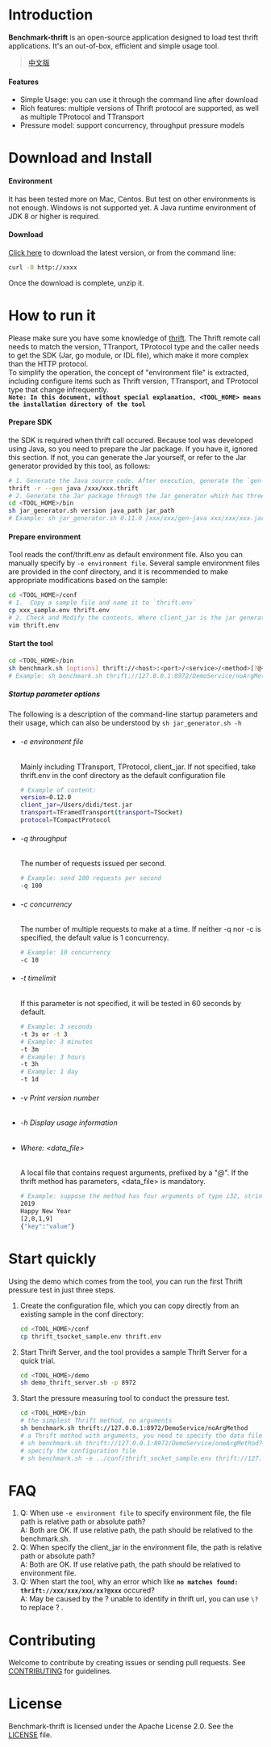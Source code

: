 # Introduction  
**Benchmark-thrift** is an open-source application designed to load test thrift applications. It's an out-of-box, efficient and simple usage tool.

> [中文版](README.md)  

#### Features  
  * Simple Usage: you can use it through the command line after download
  * Rich features: multiple versions of Thrift protocol are supported, as well as multiple TProtocol and TTransport
  * Pressure model: support concurrency, throughput pressure models

# Download and Install

#### Environment
It has been tested more on Mac, Centos. But test on other environments is not enough. Windows is not supported yet. A Java runtime environment of JDK 8 or higher is required.

#### Download
[Click here](www.baidu.com) to download the latest version, or from the command line:
```bash
curl -0 http://xxxx
```
Once the download is complete, unzip it.

# How to run it
Please make sure you have some knowledge of [thrift](https://thrift.apache.org/tutorial/). The Thrift remote call needs to match the version, TTranport, TProtocol type and the caller needs to get the SDK (Jar, go module, or IDL file), which make it more complex than the HTTP protocol.  
To simplify the operation, the concept of "environment file" is extracted, including configure items such as  Thrift version, TTransport, and TProtocol type that change infrequently.  
**`Note: In this document, without special explanation, <TOOL_HOME> means the installation directory of the tool`**

#### Prepare SDK
the SDK is required when thrift call occured. Because tool was developed using Java, so you need to prepare the Jar package. If you have it, ignored this section. If not, you can generate the Jar yourself, or refer to the Jar generator provided by this tool, as follows:
```bash
# 1. Generate the Java source code. After execution, generate the `gen-java` folder under the current path
thrift -r --gen java /xxx/xxx.thrift    
# 2. Generate the Jar package through the Jar generator which has three parameters: 1. Thrift version; 2. Java source code path (absolute path); 3. Location and name of the jar package
cd <TOOL_HOME>/bin
sh jar_generator.sh version java_path jar_path  
# Example: sh jar_generator.sh 0.11.0 /xxx/xxx/gen-java xxx/xxx/xxx.jar
```        
#### Prepare environment 
Tool reads the conf/thrift.env as default environment file. Also you can manually specify by `-e environment file`. Several sample environment files are provided in the conf directory, and it is recommended to make appropriate modifications based on the sample:
```bash
cd <TOOL_HOME>/conf
# 1.  Copy a sample file and name it to `thrift.env`
cp xxx_sample.env thrift.env
# 2. Check and Modify the contents. Where client_jar is the jar generate in Prepare SDK
vim thrift.env
```
#### Start the tool
```bash
cd <TOOL_HOME>/bin
sh benchmark.sh [options] thrift://<host>:<port>/<service>/<method>[?@<data_file>]
# Example: sh benchmark.sh thrift://127.0.0.1:8972/DemoService/noArgMethod
```
##### Startup parameter options
The following is a description of the command-line startup parameters and their usage, which can also be understood by `sh jar_generator.sh -h`
  * ###### -e environment file
    Mainly including TTransport, TProtocol, client_jar. If not specified, take thrift.env in the conf directory as the default configuration file   
    ```bash   
    # Example of content:
    version=0.12.0
    client_jar=/Users/didi/test.jar
    transport=TFramedTransport(transport=TSocket)
    protocol=TCompactProtocol 
    ```
    
   * ###### -q throughput 
        The number of requests issued per second.  
        ```bash
        # Example: send 100 requests per second
        -q 100
        ```
   * ###### -c concurrency 
        The number of multiple requests to make at a time. If neither -q nor -c is specified, the default value is 1 concurrency.
        ```bash
        # Example: 10 concurrency
        -c 10
        ```
   * ###### -t timelimit 
        If this parameter is not specified, it will be tested in 60 seconds by default.
        ```bash
        # Example: 3 seconds
        -t 3s or -t 3
        # Example: 3 minutes
        -t 3m
        # Example: 3 hours
        -t 3h
        # Example: 1 day
        -t 1d
        ```
   * ###### -v Print version number
   * ###### -h Display usage information  
   * ###### Where: <data_file>
        A local file that contains request arguments, prefixed by a "@". If the thrift method has parameters, <data_file> is mandatory.
        ```bash
        # Example: suppose the method has four arguments of type i32, string, list, and struct. so the file content should be in the form of
        2019
        Happy New Year
        [2,0,1,9]
        {"key":"value"}
        ```
# Start quickly
Using the demo which comes from the tool, you can run the first Thrift pressure test in just three steps.
1. Create the configuration file, which you can copy directly from an existing sample in the conf directory:
    ```bash
    cd <TOOL_HOME>/conf
    cp thrift_tsocket_sample.env thrift.env
    ```
2. Start Thrift Server, and the tool provides a sample Thrift Server for a quick trial.
    ```bash
    cd <TOOL_HOME>/demo
    sh demo_thrift_server.sh -p 8972 
    ```
3. Start the pressure measuring tool to conduct the pressure test.
    ```bash
    cd <TOOL_HOME>/bin
    # the simplest Thrift method, no arguments
    sh benchmark.sh thrift://127.0.0.1:8972/DemoService/noArgMethod
    # a Thrift method with arguments, you need to specify the data file
    # sh benchmark.sh thrift://127.0.0.1:8972/DemoService/oneArgMethod?@../demo/data/oneArgMethod.text
    # specify the configuration file 
    # sh benchmark.sh -e ../conf/thrift_socket_sample.env thrift://127.0.0.1:8972/DemoService/noArgMethod
    ```
# FAQ
1.  Q: When use `-e environment file` to specify environment file, the file path is relative path or absolute path?  
    A: Both are OK. If use relative path, the path should be relatived to the benchmark.sh.
2.  Q: When specify the client_jar in the environment file, the path is relative path or absolute path?  
    A: Both are OK. If use relative path, the path should be relatived to environment file. 
3.  Q: When start the tool, why an error which like **`no matches found: thrift://xxx/xxx/xxx/xx?@xxx`** occured?   
    A: May be caused by the ? unable to identify in thrift url, you can use `\?` to replace ? .
# Contributing
Welcome to contribute by creating issues or sending pull requests. See [CONTRIBUTING](CONTRIBUTING.md) for guidelines.

# License
Benchmark-thrift is licensed under the Apache License 2.0. See the [LICENSE](LICENSE) file.


